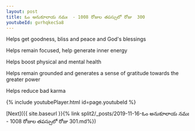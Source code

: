 ```yaml
---
layout: post
title: ఓం అనుకూలాయ నమః  - 1008 రోజుల తపస్సులో రోజు  300
youtubeId: gvrhqkecSa8
---
```

 
 
Helps get goodness, bliss and peace and God's blessings
 
Helps remain focused, help generate inner energy 
 
Helps boost physical and mental health 
 
Helps remain grounded and generates a sense of gratitude towards the greater power 
 
Helps reduce bad karma
 
 
 
 


{% include youtubePlayer.html id=page.youtubeId %}
 
[Next]({{ site.baseurl }}{% link  split2/_posts/2019-11-16-ఓం అనుకూలాయ నమః  - 1008 రోజుల తపస్సులో రోజు  301.md%})
 
